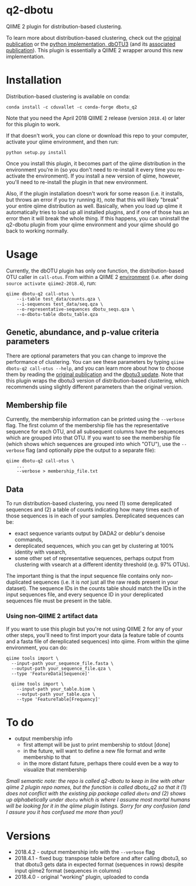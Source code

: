 # q2-dbotu

QIIME 2 plugin for distribution-based clustering.

To learn more about distribution-based clustering, check out the [original publication](http://dx.doi.org/10.1128/AEM.00342-13) or the [python implementation, dbOTU3](https://github.com/swo/dbotu3) (and its [associated publication](https://doi.org/10.1371/journal.pone.0176335)). This plugin is essentially a QIIME 2 wrapper around this new implementation.

# Installation

Distribution-based clustering is available on conda:

```
conda install -c cduvallet -c conda-forge dbotu_q2
```

Note that you need the April 2018 QIIME 2 release (version `2018.4`) or later for this plugin to work.

If that doesn't work, you can clone or download this repo to your computer, activate your qiime environment, and then run:

```
python setup.py install
```

Once you install this plugin, it becomes part of the qiime distribution in the environment you're in (so you don't need to re-install it every time you re-activate the environment).
If you install a new version of qiime, however, you'll need to re-install the plugin in that new environment.

Also, if the plugin installation doesn't work for some reason (i.e. it installs, but throws an error if you try running it), note that this will likely "break" your entire qiime distribution as well.
Basically, when you load up qiime it automatically tries to load up all installed plugins, and if one of those has an error then it will break the whole thing.
If this happens, you can uninstall the q2-dbotu plugin from your qiime environment and your qiime should go back to working normally.

# Usage

Currently, the dbOTU plugin has only one function, the distribution-based OTU caller in `call-otus`.
From within a QIIME 2 [environment](https://docs.qiime2.org/2018.4/install/native/#activate-the-conda-environment) (i.e. after doing `source activate qiime2-2018.4`), run:

```
qiime dbotu-q2 call-otus \
	--i-table test_data/counts.qza \
	--i-sequences test_data/seq.qza \
	--o-representative-sequences dbotu_seqs.qza \
	--o-dbotu-table dbotu_table.qza
```

## Genetic, abundance, and p-value criteria parameters

There are optional parameters that you can change to improve the performance of clustering.
You can see these parameters by typing `qiime dbotu-q2 call-otus --help`, and you can learn more about how to choose them by reading the [original  publication](http://dx.doi.org/10.1128/AEM.00342-13) and the [dbotu3 update](https://doi.org/10.1371/journal.pone.0176335).
Note that this plugin wraps the dbotu3 version of distribution-based clustering, which recommends using slightly different parameters than the original version.

## Membership file

Currently, the membership information can be printed using the `--verbose` flag.
The first column of the membership file has the representative sequence for each OTU, and all subsequent columns have the sequences which are grouped into that OTU.
If you want to see the membership file (which shows which sequences are grouped into which "OTU"), use the `--verbose` flag (and optionally pipe the output to a separate file):

```
qiime dbotu-q2 call-otus \
    ...
    --verbose > membership_file.txt
```

## Data

To run distribution-based clustering, you need (1) some dereplicated sequences and (2) a table of counts indicating how many times each of those sequences is in each of your samples.
Dereplicated sequences can be:

- exact sequence variants output by DADA2 or deblur's denoise commands,      
- dereplicated sequences, which you can get by clustering at 100% identity with vsearch,      
- some other set of representative sequences, perhaps output from clustering with vsearch at a different identity threshold (e.g. 97% OTUs).

The important thing is that the input sequence file contains only non-duplicated sequences (i.e. it is *not* just all the raw reads present in your dataset).
The sequence IDs in the counts table should match the IDs in the input sequences file, and every sequence ID in your dereplicated sequences file must be present in the table.

### Using non-QIIME 2 artifact data

If you want to use this plugin but you're not using QIIME 2 for any of your other steps, you'll need to first import your data (a feature table of counts and a fasta file of dereplicated sequences) into qiime.
From within the qiime environment, you can do:

```
qiime tools import \
  --input-path your_sequence_file.fasta \
  --output-path your_sequence_file.qza \
  --type 'FeatureData[Sequence]'

  qiime tools import \
    --input-path your_table.biom \
    --output-path your_table.qza \
    --type 'FeatureTable[Frequency]'
```

# To do

- output membership info          
    - first attempt will be just to print membership to stdout [done]     
    - in the future, will want to define a new file format and write membership to that      
    - in the more distant future, perhaps there could even be a way to visualize that membership       

_Small semantic note: the repo is called q2-dbotu to keep in line with other qiime 2 plugin repo names, but the function is called dbotu_q2 so that it (1) does not conflict with the existing pip package called `dbotu` and (2) shows up alphabetically under `dbotu` which is where I assume most mortal humans will be looking for it in the qiime plugin listings. Sorry for any confusion (and I assure you it has confused me more than you!)_

# Versions

* 2018.4.2 - output membership info with the `--verbose` flag      
* 2018.4.1 - fixed bug: transpose table before and after calling dbotu3, so that dbotu3 gets data in expected format (sequences in rows) despite input qiime2 format (sequences in columns)     
* 2018.4.0 - original "working" plugin, uploaded to conda     
